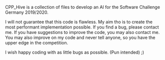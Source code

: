 CPP_Hive is a collection of files to develop an AI for the Software Challenge Germany 2019/2020.

I will not guarantee that this code is flawless. My aim tho is to create the most performant implementation possible.
If you find a bug, please contact me. If you have suggestions to improve the code, you may also contact me.
You may also improve on my code and never tell anyone, so you have the upper edge in the competition.

I wish happy coding with as little bugs as possible. (Pun intended) ;)